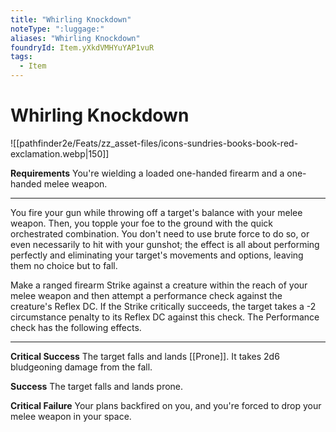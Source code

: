 ```yaml
---
title: "Whirling Knockdown"
noteType: ":luggage:"
aliases: "Whirling Knockdown"
foundryId: Item.yXkdVMHYuYAP1vuR
tags:
  - Item
---
```


# Whirling Knockdown
![[pathfinder2e/Feats/zz_asset-files/icons-sundries-books-book-red-exclamation.webp|150]]

**Requirements** You're wielding a loaded one-handed firearm and a one-handed melee weapon.

* * *

You fire your gun while throwing off a target's balance with your melee weapon. Then, you topple your foe to the ground with the quick orchestrated combination. You don't need to use brute force to do so, or even necessarily to hit with your gunshot; the effect is all about performing perfectly and eliminating your target's movements and options, leaving them no choice but to fall.

Make a ranged firearm Strike against a creature within the reach of your melee weapon and then attempt a performance check against the creature's Reflex DC. If the Strike critically succeeds, the target takes a -2 circumstance penalty to its Reflex DC against this check. The Performance check has the following effects.

* * *

**Critical Success** The target falls and lands [[Prone]]. It takes 2d6 bludgeoning damage from the fall.

**Success** The target falls and lands prone.

**Critical Failure** Your plans backfired on you, and you're forced to drop your melee weapon in your space.
